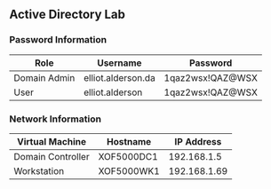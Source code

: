 ## Active Directory Lab

### Password Information
| Role | Username | Password |
| --- | --- | --- |
| Domain Admin | elliot.alderson.da | 1qaz2wsx!QAZ@WSX | 
| User | elliot.alderson | 1qaz2wsx!QAZ@WSX |

### Network Information
| Virtual Machine | Hostname | IP Address |
| --- | --- | --- |
| Domain Controller | XOF5000DC1 | 192.168.1.5 |
| Workstation | XOF5000WK1 | 192.168.1.69 |
